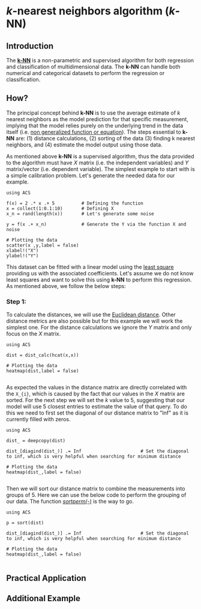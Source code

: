 # *k*-nearest neighbors algorithm (*k*-NN) 

## Introduction

The [**k-NN**](https://en.wikipedia.org/wiki/K-nearest_neighbors_algorithm) is a non-parametric and supervised algorithm for both regression and classification of multidimensional data. The **k-NN** can handle both numerical and categorical datasets to perform the regression or classification.   

## How? 

The principal concept behind **k-NN** is to use the average estimate of *k* nearest neighbors as the model prediction for that specific measurement, implying that the model relies purely on the underlying trend in the data itself (i.e. [non generalized function or equation](https://scikit-learn.org/stable/modules/neighbors.html#classification)). The steps essential to **k-NN** are: (1) distance calculations, (2) sorting of the data (3) finding k nearest neighbors, and (4) estimate the model output using those data.  

As mentioned above **k-NN** is a supervised algorithm, thus the data provided to the algorithm must have *X* matrix (i.e. the independent variables) and *Y* matrix/vector (i.e. dependent variable). The simplest example to start with is a simple calibration problem. Let's generate the needed data for our example. 

```@example knn
using ACS

f(x) = 2 .* x .+ 5  		# Defining the function
x = collect(1:0.1:10)     	# Defining X
x_n = rand(length(x))		# Let's generate some noise

y = f(x .+ x_n)				# Generate the Y via the function X and noise

# Plotting the data
scatter(x ,y,label = false)
xlabel!("X")
ylabel!("Y")

```

This dataset can be fitted with a linear model using the [least square](https://en.wikipedia.org/wiki/Least_squares) providing us with the associated coefficients. Let's assume we do not know least squares and want to solve this using **k-NN** to perform this regression. As mentioned above, we follow the below steps:

### Step 1: 
To calculate the distances, we will use the [Euclidean distance](https://en.wikipedia.org/wiki/Euclidean_distance). Other distance metrics are also possible but for this example we will work the simplest one. For the distance calculations we ignore the *Y* matrix and only focus on the *X* matrix. 


```@example knn
using ACS

dist = dist_calc(hcat(x,x))

# Plotting the data
heatmap(dist,label = false)


```

As expected the values in the distance matrix are directly correlated with the ``X_{i}``, which is caused by the fact that our values in the *X* matrix are sorted. For the next step we will set the *k* value to 5, suggesting that our model will use 5 closest entries to estimate the value of that query. To do this we need to first set the diagonal of our distance matrix to "Inf" as it is currently filled with zeros. 


```@example knn
using ACS

dist_ = deepcopy(dist)

dist_[diagind(dist_)] .= Inf                      # Set the diagonal to inf, which is very helpful when searching for minimum distance

# Plotting the data
heatmap(dist_,label = false)


```

Then we will sort our distance matrix to combine the measurements into groups of 5. Here we can use the below code to perform the grouping of our data. The function [*sortperm(-)*](https://docs.julialang.org/en/v1/base/sort/) is the way to go.

```@example knn
using ACS

p = sort(dist)

dist_[diagind(dist_)] .= Inf                      # Set the diagonal to inf, which is very helpful when searching for minimum distance

# Plotting the data
heatmap(dist_,label = false)


```



## Practical Application



## Additional Example

